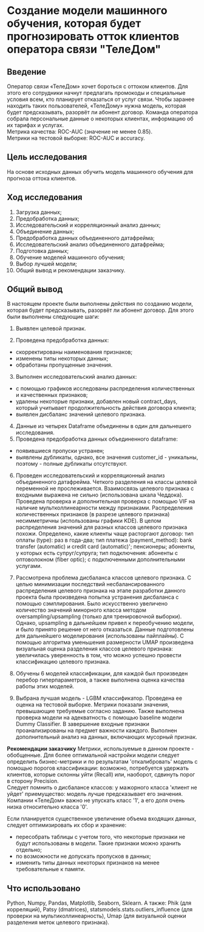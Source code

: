 # Создание модели машинного обучения, которая будет прогнозировать отток клиентов оператора связи "ТелеДом"

## Введение
Оператор связи «ТелеДом» хочет бороться с оттоком клиентов. Для этого его сотрудники начнут предлагать промокоды и специальные условия всем, кто планирует отказаться от услуг связи. Чтобы заранее находить таких пользователей, «ТелеДому» нужна модель, которая будет предсказывать, разорвёт ли абонент договор. Команда оператора собрала персональные данные о некоторых клиентах, информацию об их тарифах и услугах. <br>
Метрика качества: ROC-AUC (значение не менее 0.85).<br>
Метрики на тестовой выборке: ROC-AUC и accuracy.

## Цель исследования
На основе исходных данных обучить модель машинного обучения для прогноза оттока клиентов.

## Ход исследования
1. Загрузка данных;
2. Предобработка данных;
3. Исследовательский и корреляционный анализ данных;
4. Объединение данных;
5. Предобработка данных объединенного датафрейма;
6. Исследовательский анализ объединенного датафрейма;
7. Подготовка данных;
8. Обучение моделей машинного обучения;
9. Выбор лучшей модели;
10. Общий вывод и рекомендации заказчику.

## Общий вывод
В настоящем проекте были выполнены действия по созданию модели, которая будет предсказывать, разорвёт ли абонент договор. Для этого были выполнены следующие шаги:
1. Выявлен целевой признак.

2. Проведена предобработка данных:
- скорректированы наименования признаков;
- изменены типы некоторых данных;
- обработаны пропущенные значения.

3. Выполнен исследовательский анализ данных:
- с помощью графиков исследованы распределения количественных и качественных признаков;
- удалены некоторые признаки, добавлен новый contract_days, который учитывает продолжительность действия договора клиента;
- выявлен дисбаланс значений целевого признака.

4. Данные из четырех Dataframe объединены в один для дальнешего исследования.
5. Проведена предобработка данных объединенного dataframe:
- появившиеся пропуски устранен;
- выявлены дубликаты, однако, все значения customer_id - уникальны, поэтому - полные дубликаты отсутствуют.

6. Проведен исследовательский и корреляционный анализ объединенного датафрейма.
Четкого разделения на классы целевой переменной не прослеживается. Взаимосвязь целевого признака с входными выражена не сильно (использована шкала Чеддока).
Проведена проверка и дополнительная проверка с помощью VIF на наличие мультколлинеарности между признаками.
Распределения количественных признаков (в разрезе целевого признака) несимметричны (использованы графики KDE). В целом распределения значений для разных классов целевого признака похожи.
Определено, какие клиенты чаще расторгают договор:
тип оплаты (type): раз в года-два; тип платежа (payment_method): bank transfer (automatic) и credit card (automatic)'; пенсионеры; абоненты, у которых есть супруг/супруга; тип подключения: абоненты с оптоволокном (fiber optic); с подключенными дополнительными услугами.

7. Рассмотрена проблема дисбаланса классов целевого признака.
С целью минимизации последствий несбалансированного распределения целевого признака на этапе разработки данного проекта была произведена попытка устранения дисбаланса с помощью сэмплирования. Было искусственно увеличено количество значений минорного класса методом oversampling/upsampling (только для тренировочной выборки). Однако, upsampling в дальнейшем привел к переобучению модели, и было принято решение от него отказаться.
Данные подготовлены для дальнейшего моделирования (использованы пайплайны).
С помощью алгоритма уменьшения размерности UMAP произведена визуальная оценка разделения классов целевого признака: увеличилась уверенность в том, что можно успешно провести классификацию целевого признака.

8. Обучены 6 моделей классификации, для каждой был произведен перебор гиперпараметров, а также выполнена оценка качества работы этих моделей.

9. Выбрана лучшая модель - LGBM классификатор. Проведена ее оценка на тестовой выборке. Метрики показали значения, превышающие требуемые согласно заданию.
Также выполнена проверка модели на адекватность с помощью baseline модели Dummy Classifier.
В завершение входные признаки проанализированы на предмет важности каждого. Выполнен дополнительный анализ на данных, включающих мусорный признак.

**Рекомендации заказчику**
Метрики, используемые в данном проекте - обобщенные. Для более оптимальной настройки модели следует определить бизнес-метрики и по результатам 'откалибровать' модель с помощью порогов классификации: возможно, потребуется удержать клиентов, которые склонны уйти (Recall) или, наоборот, сдвинуть порог в сторону Precision. <br>
Следует помнить о дисбалансе классов: у мажорного класса 'клиент не уйдет' приемущество: модель лучше предсказывает его значения. Компании «ТелеДом» важно не упускать класс '1', а его доля очень низка относительно класса '0'.

Если планируется существенное увеличение объема входящих данных, следует оптимизировать их сбор и хранение:
- пересобрать таблицы с учетом того, что некоторые признаки не будут использованы в модели. Такие признаки можно хранить отдельно; <br>
- по возможности не допускать пропусков в данных; <br>
- изменить типы данных некоторых признаков на менее требовательные к памяти.

## Что использовано
Python, Numpy, Pandas, Matplotlib, Seaborn, Sklearn.
А также: Phik (для корреляций), Patsy (dmatrices), statsmodels.stats.outliers_influence (для проверки на мультиколлинеарность), Umap (для визуальной оценки разделения меток целевого признака).
